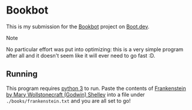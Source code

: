 # Bookbot

This is my submission for the [Bookbot](https://www.boot.dev/courses/build-bookbot-python)
project on [Boot.dev](https://www.boot.dev/).

> [!NOTE]
> No particular effort was put into optimizing: this is a very simple program
> after all and it doesn't seem like it will ever need to go fast :D.

## Running

This program requires [python 3](https://www.python.org/) to run. Paste the 
contents of [Frankenstein by Mary Wollstonecraft (Godwin) Shelley](https://raw.githubusercontent.com/asweigart/codebreaker/master/frankenstein.txt)
into a file under `./books/frankenstein.txt` and you are all set to go!
